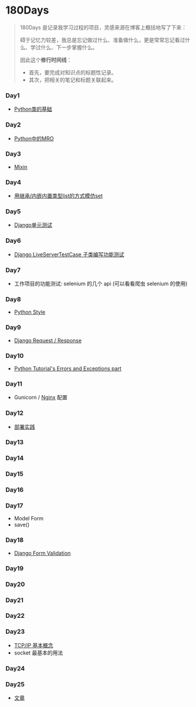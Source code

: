 # 180Days

> 180Days 是记录我学习过程的项目，灵感来源在博客上概括地写了下来：
>
> 碍于记忆力较差，我总是忘记做过什么、准备做什么，更是常常忘记看过什么、学过什么、下一步掌握什么。
>
> 因此这个**修行时间线**：
>
> - 首先，要完成对知识点的标题性记录。
> - 其次，把相关的笔记和标题关联起来。



### Day1 

- [Python类的基础](https://github.com/gayu-mike/pratice/blob/master/person.py)

### Day2

- [Python中的MRO](https://github.com/gayu-mike/pratice/blob/master/mro1.py)

### Day3

- [Mixin](https://github.com/gayu-mike/pratice/blob/master/mixin.py)

### Day4

- [用继承/内嵌内置类型list的方式模仿set](https://github.com/gayu-mike/pratice/blob/master/setwrapper.py)

### Day5

- [Django单元测试](https://github.com/gayu-mike/goat/blob/master/superlists/lists/tests.py)

### Day6

- [Django LiveServerTestCase 子类编写功能测试](https://github.com/gayu-mike/goat/blob/master/superlists/functional_tests/tests.py)

### Day7

- 工作项目的功能测试: selenium 的几个 api (可以看看爬虫 selenium 的使用)

### Day8

- [Python Style](https://github.com/gayu-mike/180Days/blob/master/python_style.md)

### Day9

- [Django Request / Response](https://github.com/gayu-mike/180Days/commit/bb080844cc9e4f4dba7acdab899e35ee9bac8efa)

### Day10

- [Python Tutorial's Errors and Exceptions part](https://github.com/gayu-mike/180Days/blob/master/python_errors_exceptions.md)

### Day11

- Gunicorn / [Nginx](https://github.com/gayu-mike/180Days/blob/master/nginx.md) 配置

### Day12

- [部署实践](https://github.com/gayu-mike/goat/blob/master/docs/REMEMER.md)

### Day13
### Day14
### Day15
### Day16
### Day17

- Model Form
- save()

### Day18

- [Django Form Validation](http://usyiyi.cn/translate/django_182/topics/forms/modelforms.html)

### Day19
### Day20
### Day21
### Day22
### Day23

- [TCP/IP 基本概念]()
- socket 最基本的用法

### Day24
### Day25

- [文章](http://www.zhengxinyu.cc/cheng-xu-yuan-xiu-lian-zhi-dao/)
